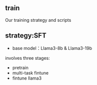 ## train
Our training strategy and scripts

## strategy:SFT
* base model：Llama3-8b & Llama3-19b

involves three stages:
* pretrain
* multi-task fintune
* fintune llama3
